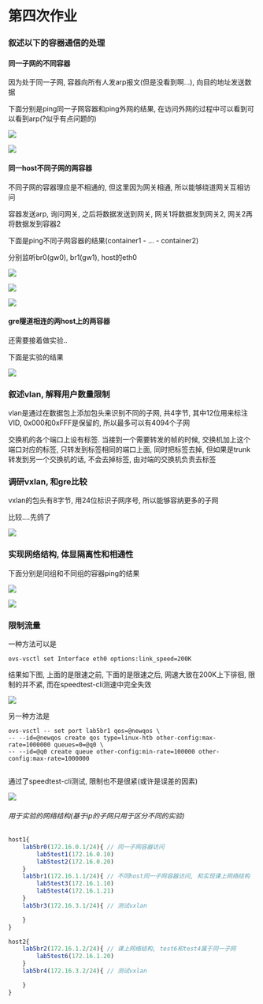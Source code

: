# 第四次作业

### 叙述以下的容器通信的处理

#### 同一子网的不同容器

因为处于同一子网, 容器向所有人发arp报文(但是没看到啊...), 向目的地址发送数据

下面分别是ping同一子网容器和ping外网的结果, 在访问外网的过程中可以看到可以看到arp(?似乎有点问题的)

![](./pic/same_subnet_containers_ping_inner.png)

![](./pic/same_subnet_containers_ping_outer.png)


#### 同一host不同子网的两容器

不同子网的容器理应是不相通的, 但这里因为网关相通, 所以能够绕道网关互相访问

容器发送arp, 询问网关, 之后将数据发送到网关, 网关1将数据发到网关2, 网关2再将数据发到容器2

下面是ping不同子网容器的结果(container1 - ... - container2)

分别监听br0(gw0), br1(gw1), host的eth0

![](./pic/diff_subnet_containers_ping.png)

![](./pic/diff_subnet_containers_ping_2.png)

![](./pic/diff_subnet_containers_ping_3.png)

#### gre隧道相连的两host上的两容器

还需要接着做实验..

下面是实验的结果

![](./pic/gre_tunnel_same_subnet.png)

### 叙述vlan, 解释用户数量限制

vlan是通过在数据包上添加包头来识别不同的子网, 共4字节, 其中12位用来标注VID, 0x000和0xFFF是保留的, 所以最多可以有4094个子网

交换机的各个端口上设有标签. 当接到一个需要转发的帧的时候, 交换机加上这个端口对应的标签, 只转发到标签相同的端口上面, 同时把标签去掉, 但如果是trunk转发到另一个交换机的话, 不会去掉标签, 由对端的交换机负责去标签

### 调研vxlan, 和gre比较

vxlan的包头有8字节, 用24位标识子网序号, 所以能够容纳更多的子网

比较....先鸽了

![](./pic/vxlan.png)

### 实现网络结构, 体显隔离性和相通性

下面分别是同组和不同组的容器ping的结果

![](./pic/same_tag_ping.png)

![](./pic/diff_tag_ping.png)

### 限制流量

一种方法可以是

```
ovs-vsctl set Interface eth0 options:link_speed=200K
```

结果如下图, 上面的是限速之前, 下面的是限速之后, 网速大致在200K上下徘徊, 限制的并不紧, 而在speedtest-cli测速中完全失效

![](./pic/speed_test.png)

另一种方法是

```
ovs-vsctl -- set port lab5br1 qos=@newqos \
-- --id=@newqos create qos type=linux-htb other-config:max-rate=1000000 queues=0=@q0 \
-- --id=@q0 create queue other-config:min-rate=100000 other-config:max-rate=1000000


```

通过了speedtest-cli测试, 限制也不是很紧(或许是误差的因素)

![](./pic/speed_test_2.png)



###### 用于实验的网络结构(基于ip的子网只用于区分不同的实验)

```javascript
host1{
    lab5br0(172.16.0.1/24){ // 同一子网容器访问
        lab5test1(172.16.0.10)
        lab5test2(172.16.0.20)
    }
    lab5br1(172.16.1.1/24){ // 不同host同一子网容器访问, 和实现课上网络结构
        lab5test3(172.16.1.10)
        lab5test4(172.16.1.21)
    }
    lab5br3(172.16.3.1/24){ // 测试vxlan

    }
}

host2{
    lab5br2(172.16.1.2/24){ // 课上网络结构, test6和test4属于同一子网
        lab5test6(172.16.1.20)
    }
    lab5br4(172.16.3.2/24){ // 测试vxlan

    }
}
```
